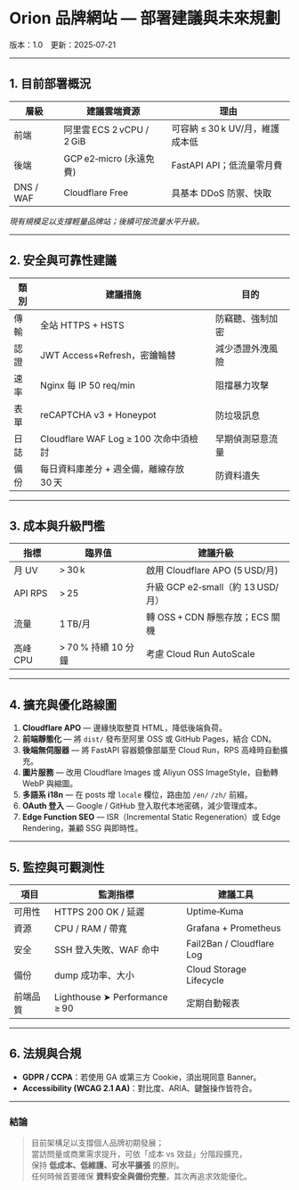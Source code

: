 # Orion 品牌網站 — 部署建議與未來規劃  
版本：1.0 更新：2025‑07‑21

---

## 1. 目前部署概況
| 層級 | 建議雲端資源 | 理由 |
| ---- | ------------ | ---- |
| 前端 | 阿里雲 ECS 2 vCPU / 2 GiB | 可容納 ≤ 30 k UV/月，維護成本低 |
| 後端 | GCP e2‑micro (永遠免費) | FastAPI API；低流量零月費 |
| DNS / WAF | Cloudflare Free | 具基本 DDoS 防禦、快取 |

*現有規模足以支撐輕量品牌站；後續可按流量水平升級。*

---

## 2. 安全與可靠性建議
| 類別 | 建議措施 | 目的 |
| ---- | -------- | ---- |
| 傳輸 | 全站 HTTPS + HSTS | 防竊聽、強制加密 |
| 認證 | JWT Access+Refresh，密鑰輪替 | 減少憑證外洩風險 |
| 速率 | Nginx 每 IP 50 req/min | 阻擋暴力攻擊 |
| 表單 | reCAPTCHA v3 + Honeypot | 防垃圾訊息 |
| 日誌 | Cloudflare WAF Log ≥ 100 次命中須檢討 | 早期偵測惡意流量 |
| 備份 | 每日資料庫差分 + 週全備，離線存放 30 天 | 防資料遺失 |

---

## 3. 成本與升級門檻
| 指標 | 臨界值 | 建議升級 |
| ---- | ------ | -------- |
| 月 UV | > 30 k | 啟用 Cloudflare APO (5 USD/月) |
| API RPS | > 25 | 升級 GCP e2‑small（約 13 USD/月） |
| 流量 | 1 TB/月 | 轉 OSS + CDN 靜態存放；ECS 關機 |
| 高峰 CPU | > 70 % 持續 10 分鐘 | 考慮 Cloud Run AutoScale |

---

## 4. 擴充與優化路線圖
1. **Cloudflare APO** — 邊緣快取整頁 HTML，降低後端負荷。  
2. **前端靜態化** — 將 `dist/` 發布至阿里 OSS 或 GitHub Pages，結合 CDN。  
3. **後端無伺服器** — 將 FastAPI 容器鏡像部屬至 Cloud Run，RPS 高峰時自動擴充。  
4. **圖片服務** — 改用 Cloudflare Images 或 Aliyun OSS ImageStyle，自動轉 WebP 與縮圖。  
5. **多語系 i18n** — 在 posts 增 `locale` 欄位，路由加 `/en/` `/zh/` 前綴。  
6. **OAuth 登入** — Google / GitHub 登入取代本地密碼，減少管理成本。  
7. **Edge Function SEO** — ISR（Incremental Static Regeneration）或 Edge Rendering，兼顧 SSG 與即時性。  

---

## 5. 監控與可觀測性
| 項目 | 監測指標 | 建議工具 |
| ---- | -------- | -------- |
| 可用性 | HTTPS 200 OK / 延遲 | Uptime‑Kuma |
| 資源 | CPU / RAM / 帶寬 | Grafana + Prometheus |
| 安全 | SSH 登入失敗、WAF 命中 | Fail2Ban / Cloudflare Log |
| 備份 | dump 成功率、大小 | Cloud Storage Lifecycle |
| 前端品質 | Lighthouse ➤ Performance ≥ 90 | 定期自動報表 |

---

## 6. 法規與合規
- **GDPR / CCPA**：若使用 GA 或第三方 Cookie，須出現同意 Banner。  
- **Accessibility (WCAG 2.1 AA)**：對比度、ARIA、鍵盤操作皆符合。  

---

### 結論
> 目前架構足以支撐個人品牌初期發展；  
> 當訪問量或商業需求提升，可依「成本 vs 效益」分階段擴充，  
> 保持 **低成本、低維護、可水平擴張** 的原則。  
> 任何時候首要確保 **資料安全與備份完整**，其次再追求效能優化。  
